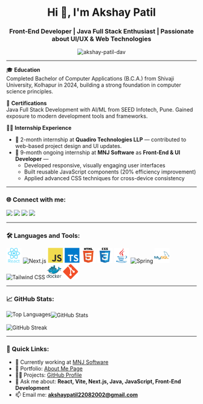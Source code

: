  <h1 align="center">Hi 👋, I'm Akshay Patil</h1>
<h3 align="center">
  Front-End Developer | Java Full Stack Enthusiast | Passionate about UI/UX & Web Technologies
</h3>

<p align="center">
  <img src="https://komarev.com/ghpvc/?username=akshay-patil-dav&label=Profile%20views&color=0e75b6&style=flat" alt="akshay-patil-dav" />
</p>

---

🎓 **Education**  
Completed Bachelor of Computer Applications (B.C.A.) from Shivaji University, Kolhapur in 2024, building a strong foundation in computer science principles.

📜 **Certifications**  
Java Full Stack Development with AI/ML from SEED Infotech, Pune. Gained exposure to modern development tools and frameworks.

🧑‍💻 **Internship Experience**  
- 💼 2-month internship at **Quadiro Technologies LLP** — contributed to web-based project design and UI updates.  
- 💼 9-month ongoing internship at **MNJ Software** as **Front-End & UI Developer** —  
  - Developed responsive, visually engaging user interfaces  
  - Built reusable JavaScript components (20% efficiency improvement)  
  - Applied advanced CSS techniques for cross-device consistency

---

### 🌐 Connect with me:
<p align="left">
  <a href="https://twitter.com/akshay07695" target="blank"><img src="https://raw.githubusercontent.com/rahuldkjain/github-profile-readme-generator/master/src/images/icons/Social/twitter.svg" width="30" /></a>
  <a href="https://linkedin.com/in/akshay-patil-ui-dev" target="blank"><img src="https://raw.githubusercontent.com/rahuldkjain/github-profile-readme-generator/master/src/images/icons/Social/linked-in-alt.svg" width="30" /></a>
  <a href="https://www.leetcode.com/akshay07695" target="blank"><img src="https://raw.githubusercontent.com/rahuldkjain/github-profile-readme-generator/master/src/images/icons/Social/leet-code.svg" width="30" /></a>
  <a href="https://auth.geeksforgeeks.org/user/akshaypatiq7px" target="blank"><img src="https://raw.githubusercontent.com/rahuldkjain/github-profile-readme-generator/master/src/images/icons/Social/geeks-for-geeks.svg" width="30" /></a>
</p>

---

### 🛠️ Languages and Tools:
<p>
  <!-- Add/remove icons as needed -->
  <img src="https://raw.githubusercontent.com/devicons/devicon/master/icons/react/react-original-wordmark.svg" alt="React" width="40" />
  <img src="https://cdn.worldvectorlogo.com/logos/nextjs-2.svg" alt="Next.js" width="40" />
  <img src="https://raw.githubusercontent.com/devicons/devicon/master/icons/javascript/javascript-original.svg" alt="JavaScript" width="40" />
  <img src="https://raw.githubusercontent.com/devicons/devicon/master/icons/typescript/typescript-original.svg" alt="TypeScript" width="40" />
  <img src="https://raw.githubusercontent.com/devicons/devicon/master/icons/html5/html5-original-wordmark.svg" alt="HTML5" width="40" />
  <img src="https://raw.githubusercontent.com/devicons/devicon/master/icons/css3/css3-original-wordmark.svg" alt="CSS3" width="40" />
  <img src="https://raw.githubusercontent.com/devicons/devicon/master/icons/java/java-original.svg" alt="Java" width="40" />
  <img src="https://www.vectorlogo.zone/logos/springio/springio-icon.svg" alt="Spring" width="40" />
  <img src="https://raw.githubusercontent.com/devicons/devicon/master/icons/mysql/mysql-original-wordmark.svg" alt="MySQL" width="40" />
  <img src="https://www.vectorlogo.zone/logos/tailwindcss/tailwindcss-icon.svg" alt="Tailwind CSS" width="40" />
  <img src="https://raw.githubusercontent.com/devicons/devicon/master/icons/docker/docker-original-wordmark.svg" alt="Docker" width="40" />
  <img src="https://raw.githubusercontent.com/devicons/devicon/master/icons/git/git-original.svg" alt="Git" width="40" />
</p>

---

### 📈 GitHub Stats:
<p>
  <img align="left" src="https://github-readme-stats.vercel.app/api/top-langs?username=akshay-patil-dav&show_icons=true&locale=en&layout=compact" alt="Top Languages" />
</p>

<p>
  <img align="center" src="https://github-readme-stats.vercel.app/api?username=akshay-patil-dav&show_icons=true&locale=en" alt="GitHub Stats" />
</p>

<p>
  <img align="center" src="https://github-readme-streak-stats.herokuapp.com/?user=akshay-patil-dav" alt="GitHub Streak" />
</p>

---

### 🔗 Quick Links:
- 🔭 Currently working at [MNJ Software](https://www.mnjsoftware.com/)
- 💼 Portfolio: [About Me Page](https://akshay-patil-dav.github.io/About_page/)
- 👨‍💻 Projects: [GitHub Profile](https://github.com/Akshay-patil-dav)
- 💬 Ask me about: **React, Vite, Next.js, Java, JavaScript, Front-End Development**
- 📫 Email me: **akshaypatil22082002@gmail.com**
